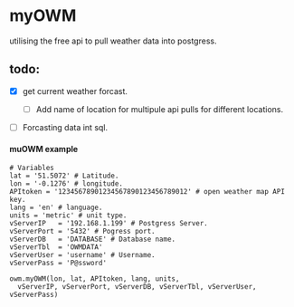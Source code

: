 # myOWM

utilising the free api to pull weather data into postgress.

## todo:
- [x] get current weather forcast.
    - [ ] Add name of location for multipule api pulls for different locations.
- [ ] Forcasting data int sql.


#### muOWM example
```
# Variables
lat = '51.5072' # Latitude.
lon = '-0.1276' # longitude.
APItoken = '12345678901234567890123456789012' # open weather map API key.
lang = 'en' # language.
units = 'metric' # unit type.
vServerIP   = '192.168.1.199' # Postgress Server.
vServerPort = '5432' # Pogress port.
vServerDB   = 'DATABASE' # Database name.
vServerTbl  = 'OWMDATA'
vServerUser = 'username' # Username.
vServerPass = 'P@ssword'

owm.myOWM(lon, lat, APItoken, lang, units,
  vServerIP, vServerPort, vServerDB, vServerTbl, vServerUser, vServerPass)
```
